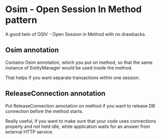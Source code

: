 # Osim - Open Session In Method pattern

A good twin of OSIV - Open Session in Method with no drawbacks.

## Osim annotation

Contains Osim annotation, which you put on method, so that the same instance of 
EntityManager would be used inside the method.

That helps if you want separate transactions within one session.

## ReleaseConnection annotation

Put ReleaseConnection annotation on method if you want to release DB connection 
before the method starts. 

Really useful, if you want to make sure that your code uses connections properly
and not held idle, while application waits for an answer from external HTTP
service.



